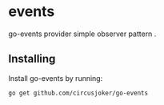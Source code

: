 # events
go-events provider simple observer pattern .

## Installing

Install go-events by running:

```shell
go get github.com/circusjoker/go-events
```